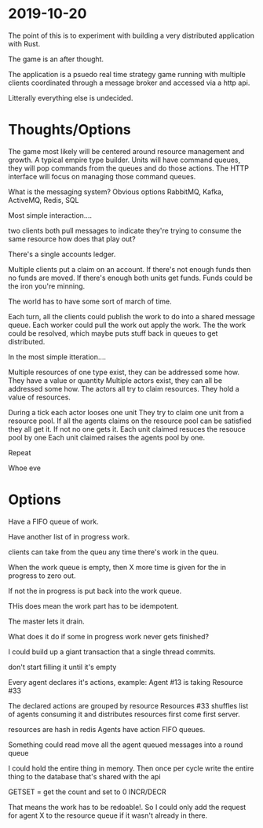 # 2019-10-20

The point of this is to experiment with building a very distributed application with Rust.

The game is an after thought.

The application is a psuedo real time strategy game running with multiple clients coordinated through a message broker and accessed via a http api.

Litterally everything else is undecided.

# Thoughts/Options

The game most likely will be centered around resource management and growth.  A typical empire type builder.
Units will have command queues, they will pop commands from the queues and do those actions.  The HTTP interface
will focus on managing those command queues.

What is the messaging system?  Obvious options RabbitMQ, Kafka, ActiveMQ, Redis, SQL



Most simple interaction....

two clients both pull messages to indicate they're trying to consume the same resource how does that play out?

There's a single accounts ledger.

Multiple clients put a claim on an account.  If there's not enough funds then no funds are moved.  If there's enough
both units get funds.  Funds could be the iron you're minning.

The world has to have some sort of march of time.

Each turn, all the clients could publish the work to do into a shared message queue.  Each worker could pull the
work out apply the work.  The the work could be resolved, which maybe puts stuff back in queues to get distributed.


In the most simple itteration....

Multiple resources of one type exist, they can be addressed some how.  They have a value or quantity
Multiple actors exist, they can all be addressed some how.
The actors all try to claim resources.  They hold a value of resources.

During a tick each actor looses one unit
They try to claim one unit from a resource pool.
If all the agents claims on the resource pool can be satisfied they all get it.
If not no one gets it.
Each unit claimed resuces the resouce pool by one
Each unit claimed raises the agents pool by one.

Repeat

Whoe eve


Options
===========

  Have a FIFO queue of work.

  Have another list of in progress work.

  clients can take from the queu any time there's work in the queu.

  When the work queue is empty, then X more time is given for the in progress to zero out.

  If not the in progress is put back into the work queue.

  THis does mean the work part has to be idempotent.

  The master lets it drain.

  What does it do if some in progress work never gets finished?

  I could build up a giant transaction that a single thread commits.

  don't start filling it until it's empty

  Every agent declares it's actions, example: Agent #13 is taking Resource #33

  The declared actions are grouped by resource
    Resources #33 shuffles list of agents consuming it and distributes resources first come first server.



  resources are hash in redis
  Agents have action FIFO queues.

  Something could read move all the agent queued messages into a round queue


  I could hold the entire thing in memory.  Then once per cycle write the entire thing to the database
  that's shared with the api





GETSET = get the count and set to 0
INCR/DECR



That means the work has to be redoable!.  So I could only add the request for agent X to the resource queue if
it wasn't already in there.
